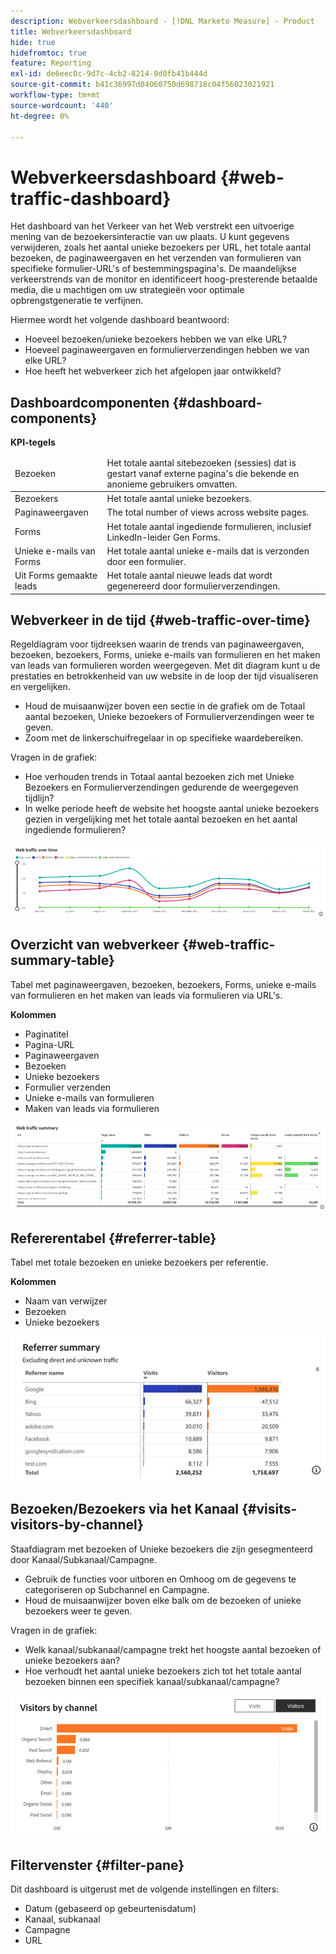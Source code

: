 ```yaml
---
description: Webverkeersdashboard - [!DNL Marketo Measure] - Product
title: Webverkeersdashboard
hide: true
hidefromtoc: true
feature: Reporting
exl-id: de6eec0c-9d7c-4cb2-8214-9d0fb41b444d
source-git-commit: b41c36997d04060750d698718c04f56023021921
workflow-type: tm+mt
source-wordcount: '440'
ht-degree: 0%

---
```


# Webverkeersdashboard {#web-traffic-dashboard}

Het dashboard van het Verkeer van het Web verstrekt een uitvoerige mening van de bezoekersinteractie van uw plaats. U kunt gegevens verwijderen, zoals het aantal unieke bezoekers per URL, het totale aantal bezoeken, de paginaweergaven en het verzenden van formulieren van specifieke formulier-URL&#39;s of bestemmingspagina&#39;s. De maandelijkse verkeerstrends van de monitor en identificeert hoog-presterende betaalde media, die u machtigen om uw strategieën voor optimale opbrengstgeneratie te verfijnen.

Hiermee wordt het volgende dashboard beantwoord:

* Hoeveel bezoeken/unieke bezoekers hebben we van elke URL?
* Hoeveel paginaweergaven en formulierverzendingen hebben we van elke URL?
* Hoe heeft het webverkeer zich het afgelopen jaar ontwikkeld?

## Dashboardcomponenten {#dashboard-components}

**KPI-tegels**

<table>
<thead>
  <tr>
    <td>Bezoeken</td>
    <td>Het totale aantal sitebezoeken (sessies) dat is gestart vanaf externe pagina's die bekende en anonieme gebruikers omvatten.</td>
  </tr>
</thead>
<tbody>
  <tr>
    <td>Bezoekers</td>
    <td>Het totale aantal unieke bezoekers.</td>
  </tr>
  <tr>
    <td>Paginaweergaven</td>
    <td>The total number of views across website pages.</td>
  </tr>
  <tr>
    <td>Forms</td>
    <td>Het totale aantal ingediende formulieren, inclusief LinkedIn-leider Gen Forms.</td>
  </tr>
  <tr>
    <td>Unieke e-mails van Forms</td>
    <td>Het totale aantal unieke e-mails dat is verzonden door een formulier.</td>
  </tr>
  <tr>
    <td>Uit Forms gemaakte leads</td>
    <td>Het totale aantal nieuwe leads dat wordt gegenereerd door formulierverzendingen.</td>
  </tr>
</tbody>
</table>

## Webverkeer in de tijd {#web-traffic-over-time}

Regeldiagram voor tijdreeksen waarin de trends van paginaweergaven, bezoeken, bezoekers, Forms, unieke e-mails van formulieren en het maken van leads van formulieren worden weergegeven. Met dit diagram kunt u de prestaties en betrokkenheid van uw website in de loop der tijd visualiseren en vergelijken.

* Houd de muisaanwijzer boven een sectie in de grafiek om de Totaal aantal bezoeken, Unieke bezoekers of Formulierverzendingen weer te geven.
* Zoom met de linkerschuifregelaar in op specifieke waardebereiken.

Vragen in de grafiek:

* Hoe verhouden trends in Totaal aantal bezoeken zich met Unieke Bezoekers en Formulierverzendingen gedurende de weergegeven tijdlijn?
* In welke periode heeft de website het hoogste aantal unieke bezoekers gezien in vergelijking met het totale aantal bezoeken en het aantal ingediende formulieren?

![](assets/web-traffic-dashboard-1.png)

## Overzicht van webverkeer {#web-traffic-summary-table}

Tabel met paginaweergaven, bezoeken, bezoekers, Forms, unieke e-mails van formulieren en het maken van leads via formulieren via URL&#39;s.

**Kolommen**

* Paginatitel
* Pagina-URL
* Paginaweergaven
* Bezoeken
* Unieke bezoekers
* Formulier verzenden
* Unieke e-mails van formulieren
* Maken van leads via formulieren

![](assets/web-traffic-dashboard-2.png)

## Refererentabel {#referrer-table}

Tabel met totale bezoeken en unieke bezoekers per referentie.

**Kolommen**

* Naam van verwijzer
* Bezoeken
* Unieke bezoekers

![](assets/web-traffic-dashboard-3.png)

## Bezoeken/Bezoekers via het Kanaal {#visits-visitors-by-channel}

Staafdiagram met bezoeken of Unieke bezoekers die zijn gesegmenteerd door Kanaal/Subkanaal/Campagne.

* Gebruik de functies voor uitboren en Omhoog om de gegevens te categoriseren op Subchannel en Campagne.
* Houd de muisaanwijzer boven elke balk om de bezoeken of unieke bezoekers weer te geven.

Vragen in de grafiek:

* Welk kanaal/subkanaal/campagne trekt het hoogste aantal bezoeken of unieke bezoekers aan?
* Hoe verhoudt het aantal unieke bezoekers zich tot het totale aantal bezoeken binnen een specifiek kanaal/subkanaal/campagne?

![](assets/web-traffic-dashboard-4.png)

## Filtervenster {#filter-pane}

Dit dashboard is uitgerust met de volgende instellingen en filters:

* Datum (gebaseerd op gebeurtenisdatum)
* Kanaal, subkanaal
* Campagne
* URL
